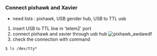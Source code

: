 ### Connect pixhawk and Xavier
- need lists : pixhawk, USB gender hub, USB to TTL usb 
1) insert USB to TTL line in 'telem2' port
2) connect pixhawk and xavier through usb hub
![pixhawk_awdawdf](https://user-images.githubusercontent.com/79160507/178191958-cd028a63-92a6-47ea-8bd9-c5644824dedc.png)
3) check the connection with command
```
$ ls /dev/tty*
